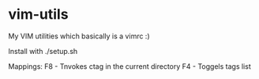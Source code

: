# vim-utils
My VIM utilities which basically is a vimrc :)

Install with ./setup.sh

Mappings:
    F8 - Tnvokes ctag in the current directory
    F4 - Toggels tags list
